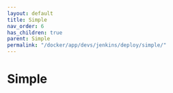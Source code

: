 ```yaml
---
layout: default
title: Simple
nav_order: 6
has_children: true
parent: Simple
permalink: "/docker/app/devs/jenkins/deploy/simple/"
---
```


# Simple
